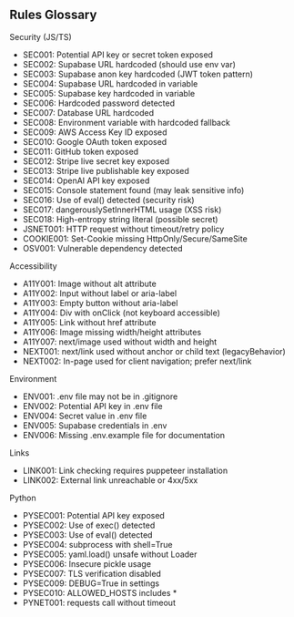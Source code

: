 ## Rules Glossary

Security (JS/TS)
- SEC001: Potential API key or secret token exposed
- SEC002: Supabase URL hardcoded (should use env var)
- SEC003: Supabase anon key hardcoded (JWT token pattern)
- SEC004: Supabase URL hardcoded in variable
- SEC005: Supabase key hardcoded in variable
- SEC006: Hardcoded password detected
- SEC007: Database URL hardcoded
- SEC008: Environment variable with hardcoded fallback
- SEC009: AWS Access Key ID exposed
- SEC010: Google OAuth token exposed
- SEC011: GitHub token exposed
- SEC012: Stripe live secret key exposed
- SEC013: Stripe live publishable key exposed
- SEC014: OpenAI API key exposed
- SEC015: Console statement found (may leak sensitive info)
- SEC016: Use of eval() detected (security risk)
- SEC017: dangerouslySetInnerHTML usage (XSS risk)
- SEC018: High-entropy string literal (possible secret)
- JSNET001: HTTP request without timeout/retry policy
- COOKIE001: Set-Cookie missing HttpOnly/Secure/SameSite
- OSV001: Vulnerable dependency detected

Accessibility
- A11Y001: Image without alt attribute
- A11Y002: Input without label or aria-label
- A11Y003: Empty button without aria-label
- A11Y004: Div with onClick (not keyboard accessible)
- A11Y005: Link without href attribute
- A11Y006: Image missing width/height attributes
- A11Y007: next/image used without width and height
- NEXT001: next/link used without anchor or child text (legacyBehavior)
- NEXT002: In-page <a> used for client navigation; prefer next/link

Environment
- ENV001: .env file may not be in .gitignore
- ENV002: Potential API key in .env file
- ENV004: Secret value in .env file
- ENV005: Supabase credentials in .env
- ENV006: Missing .env.example file for documentation

Links
- LINK001: Link checking requires puppeteer installation
- LINK002: External link unreachable or 4xx/5xx

Python
- PYSEC001: Potential API key exposed
- PYSEC002: Use of exec() detected
- PYSEC003: Use of eval() detected
- PYSEC004: subprocess with shell=True
- PYSEC005: yaml.load() unsafe without Loader
- PYSEC006: Insecure pickle usage
- PYSEC007: TLS verification disabled
- PYSEC009: DEBUG=True in settings
- PYSEC010: ALLOWED_HOSTS includes *
- PYNET001: requests call without timeout


